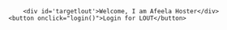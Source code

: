 <html lang="en">
  <head>
    <meta charset="utf-8" />
    <meta name="viewport" content="width=device-width, initial-scale=1" />
  </head>
  <body>
  
        <div id='targetlout'>Welcome, I am Afeela Hoster</div>
	<button onclick="login()">Login for LOUT</button>
<script type='text/javascript'>

    window.addEventListener("onEmbeddedMessagingReady", () => {

      console.log("Received the onEmbeddedMessagingReady event.");


      // Send your identity token to Salesforce.

      embeddedservice_bootstrap.userVerificationAPI.setIdentityToken({

        identityTokenType: "JWT",

        identityToken: "eyJraWQiOiJtb2JpbGVVc2VyVmVyaWZpY2F0aW9uIiwiYWxnIjoiUlMyNTYifQ.eyJpc3MiOiJNb2JpbGVVc2VyU2V0dXBWZXJpZmljYXRpb25Jc3N1ZXIiLCJzdWIiOiJhNzNmZWNkMS02ZjkzLTRkM2MtYThhNS05NjAzNDIxMmFjOTMiLCJleHAiOjE3NjE4MjQ1NDAsImlhdCI6MTc2MTgyMDk0MH0.IZVom3g3KWqxetw2hMUFGzozx7PDS7AaSIusfeiJ6di-QC_ueKiVmTY7i7lQ58Q1M2v4Nm2H0hjXlV1Dj9RCKrcAfSP5F3veNbVHzpy-PUJkUB0TPaJJOoT_GfKjn60jAXjlxhNtr_iJNUOmv7kaomsfmYnKtiWw_cwiNp_M5rs68r_U_GplVLZkfaJXADmrTzxnEZWTEB4D0AieVTdPqhW8EJr2r1LdXmRGeJx7cFzBh0QZc0dO6I_loUn0Tpq46W3_kbstl7Kt-5GwoM0Jv6mVX9ODVJPRN44CqRnOM8ms46vKoj-_PZZ7eRuPdJ97RKewaLD4eJZmIL91krdBtg"

      });

   	  embeddedservice_bootstrap.prechatAPI.setHiddenPrechatFields( {

         "CS_AfeelaId" : "a73fecd1-6f93-4d3c-a8a5-96034212ac93"

      });

    });


     window.addEventListener("onEmbeddedMessagingIdentityTokenExpired", () => {

      console.log("Received the onEmbeddedMessagingIdentityTokenExpired event.");

      // Refresh the identity token and send it to Salesforce.

      /*embeddedservice_bootstrap.userVerificationAPI.setIdentityToken({

        identityTokenType: "JWT",

        identityToken:{JWT token provide},

      });*/

    });

	function initEmbeddedMessaging() {

		try {

			embeddedservice_bootstrap.settings.language = 'en_US'; // For example, enter 'en' or 'en-US'
 
			embeddedservice_bootstrap.init(

				'00DQL000003Reaj',

				'MobileApp',

				'https://sonyhondamobility01--dev1.sandbox.my.site.com/ESWMobileApp1759489999007',

				{

					scrt2URL: 'https://sonyhondamobility01--dev1.sandbox.my.salesforce-scrt.com'

				}

			);

		} catch (err) {

			console.error('Error loading Embedded Messaging: ', err);

		}

	};
</script>
<script type='text/javascript' src='https://sonyhondamobility01--dev1.sandbox.my.site.com/ESWMobileApp1759489999007/assets/js/bootstrap.min.js%27 onload='initEmbeddedMessaging()'></script>
 </body>
</html>
